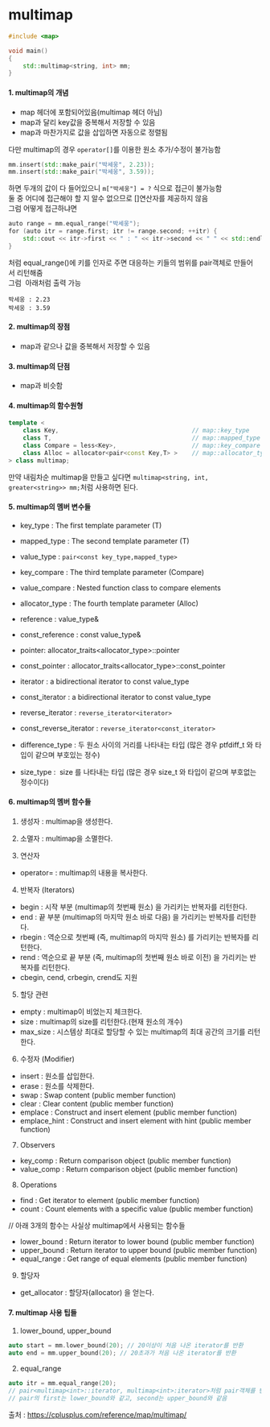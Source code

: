 # multimap

```C++
#include <map>

void main()
{
    std::multimap<string, int> mm;
}
```

#### 1. multimap의 개념
- map 헤더에 포함되어있음(multimap 헤더 아님)
- map과 달리 key값을 중복해서 저장할 수 있음
- map과 마찬가지로 값을 삽입하면 자동으로 정렬됨

다만 multimap의 경우 `operator[]`를 이용한 원소 추가/수정이 불가능함  
```C++
mm.insert(std::make_pair("박세웅", 2.23));  
mm.insert(std::make_pair("박세웅", 3.59));  
```
하면 두개의 값이 다 들어있으니 `m["박세웅"] = ?` 식으로 접근이 불가능함  
둘 중 어디에 접근해야 할 지 알수 없으므로 \[\]연산자를 제공하지 않음  
그럼 어떻게 접근하냐면  
```C++
auto range = mm.equal_range("박세웅");  
for (auto itr = range.first; itr != range.second; ++itr) {
	std::cout << itr->first << " : " << itr->second << " " << std::endl;  
}
```
처럼 equal_range()에 키를 인자로 주면 대응하는 키들의 범위를 pair객체로 만들어서 리턴해줌  
그럼  아래처럼 출력 가능  
```
박세웅 : 2.23  
박세웅 : 3.59  
```

#### 2. multimap의 장점
- map과 같으나 값을 중복해서 저장할 수 있음

#### 3. multimap의 단점
- map과 비슷함

#### 4. multimap의 함수원형
```C++
template < 
	class Key,                                     // map::key_type           
	class T,                                       // map::mapped_type           
	class Compare = less<Key>,                     // map::key_compare           
	class Alloc = allocator<pair<const Key,T> >    // map::allocator_type           
> class multimap;
```
만약 내림차순 multimap을 만들고 싶다면 `multimap<string, int, greater<string>> mm;`처럼 사용하면 된다.

#### 5. multimap의 멤버 변수들
- key_type : The first template parameter (T)	
- mapped_type : The second template parameter (T)
- value_type : `pair<const key_type,mapped_type>`

- key_compare : The third template parameter (Compare)
- value_compare : Nested function class to compare elements
- allocator_type : The fourth template parameter (Alloc)

- reference : value_type&	
- const_reference : const value_type&	

- pointer: 	allocator_traits<allocator_type>::pointer
- const_pointer : allocator_traits<allocator_type>::const_pointer

- iterator : a bidirectional iterator to const value_type
- const_iterator : a bidirectional iterator to const value_type
- reverse_iterator : 	`reverse_iterator<iterator>`
- const_reverse_iterator : `reverse_iterator<const_iterator>`

- difference_type : 두 원소 사이의 거리를 나타내는 타입 (많은 경우 ptfdiff_t 와 타입이 같으며 부호있는 정수)
- size_type :  size 를 나타내는 타입 (많은 경우 size_t 와 타입이 같으며 부호없는 정수이다)

#### 6. multimap의 멤버 함수들
1) 생성자 : multimap을 생성한다.
2) 소멸자 : multimap을 소멸한다.

3) 연산자
- operator= : multimap의 내용을 복사한다.

4) 반복자 (Iterators)
- begin : 시작 부분 (multimap의 첫번째 원소) 을 가리키는 반복자를 리턴한다.
- end : 끝 부분 (multimap의 마지막 원소 바로 다음) 을 가리키는 반복자를 리턴한다.
- rbegin : 역순으로 첫번째 (즉, multimap의 마지막 원소) 를 가리키는 반복자를 리턴한다.
- rend : 역순으로 끝 부분 (즉, multimap의 첫번째 원소 바로 이전) 을 가리키는 반복자를 리턴한다.
- cbegin, cend, crbegin, crend도 지원

5) 할당 관련
- empty : multimap이 비었는지 체크한다.
- size	: multimap의 size를 리턴한다.(현재 원소의 개수)
- max_size : 시스템상 최대로 할당할 수 있는 multimap의 최대 공간의 크기를 리턴한다.

6) 수정자 (Modifier)
- insert : 원소를 삽입한다.
- erase :  원소를 삭제한다.
- swap : Swap content (public member function)
- clear : Clear content (public member function)
- emplace : Construct and insert element (public member function)
- emplace_hint : Construct and insert element with hint (public member function)

7) Observers
- key_comp : Return comparison object (public member function)
- value_comp : Return comparison object (public member function)

8) Operations
- find	: Get iterator to element (public member function)
- count : Count elements with a specific value (public member function)

// 아래 3개의 함수는 사실상 multimap에서 사용되는 함수들
- lower_bound	: Return iterator to lower bound (public member function)
- upper_bound : Return iterator to upper bound (public member function)
- equal_range : Get range of equal elements (public member function)

9) 할당자
- get_allocator : 할당자(allocator) 을 얻는다.

#### 7. multimap 사용 팁들
1) lower_bound, upper_bound
```C++
auto start = mm.lower_bound(20); // 20이상이 처음 나온 iterator를 반환
auto end = mm.upper_bound(20); // 20초과가 처음 나온 iterator를 반환
```

2) equal_range
```C++
auto itr = mm.equal_range(20); 
// pair<multimap<int>::iterator, multimap<int>:iterator>처럼 pair객체를 반환
// pair의 first는 lower_bound와 같고, second는 upper_bound와 같음
```



출처 : https://cplusplus.com/reference/map/multimap/